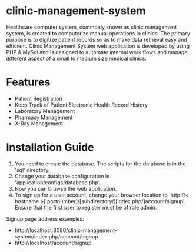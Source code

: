 # clinic-management-system

Healthcare computer system, commonly known as clinic management system, is created to computerize manual operations in clinics. The primary purpose is to digitize patient records so as to make data retrieval easy and efficient. Clinic Management System web application is developed by using PHP &amp; MySql and is designed to automate internal work flows and manage different aspect of a small to medium size medical clinics.

# Features
- Patient Registration
- Keep Track of Patient Electronic Health Record History
- Laboratory Management
- Pharmacy Management
- X-Ray Management

# Installation Guide
1. You need to create the database. The scripts for the database is in the 'sql' directory.
2. Change your database configuration in 'application/configs/database.php'.
3. Now you can browse the web application.
4. To sign up for a user account, change your browser location to 'http://< hostname >[:portnumber]/[subdirectory/][index.php/]account/signup'. Ensure that the first user to register must be of role admin.

Signup page address examples:
 - http://localhost:8080/clinic-management-system/index.php/account/signup
 - http://localhost/account/signup